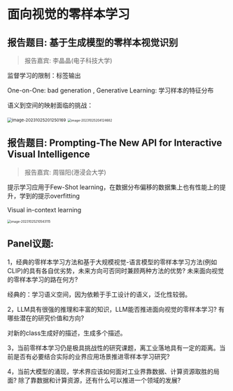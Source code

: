 # 	面向视觉的零样本学习

## 报告题目: 基于生成模型的零样本视觉识别

>  报告嘉宾: 李晶晶(电子科技大学)

监督学习的限制：标签输出

One-on-One: bad generation ,   Generative Learning: 学习样本的特征分布

语义到空间的映射面临的挑战：

<img src="https://raw.githubusercontent.com/kakarotto007/final/master/image-20231025201250169.png" alt="image-20231025201250169" style="zoom: 67%;" />

<img src="https://raw.githubusercontent.com/kakarotto007/final/master/image-20231025204124682.png" alt="image-20231025204124682" style="zoom:50%;" />



## 报告题目: Prompting-The New API for Interactive Visual Intelligence

>  报告嘉宾: 周锴阳(港浸会大学)

提示学习应用于Few-Shot learning，在数据分布偏移的数据集上也有性能上的提升，学到的提示overfitting

Visual in-context learning

<img src="https://raw.githubusercontent.com/kakarotto007/final/master/image-20231025210543115.png" alt="image-20231025210543115" style="zoom: 50%;" />



## Panel议题:

1，经典的零样本学习方法和基于大规模视觉-语言模型的零样本学习方法(例如CLIP)的具有各自优劣势，未来方向可否同时兼顾两种方法的优势? 未来面向视觉的零样本学习的路在何方?

经典的：学习语义空间，因为依赖于手工设计的语义，泛化性较弱。 

2，LLM具有很强的推理和丰富的知识，LLM能否推进面向视觉的零样本学习? 有哪些潜在的研究价值和方向?

对新的class生成好的描述，生成多个描述。

3，当前零样本学习仍是极具挑战性的研究课题，离工业落地具有一定的距离。当前是否有必要结合实际的业界应用场景推进零样本学习研究?

4，当前大模型的涌现，学术界应该如何面对工业界靠数据、计算资源取胜的局面? 除了靠数据和计算资源，还有什么可以推进一个领域的发展?
